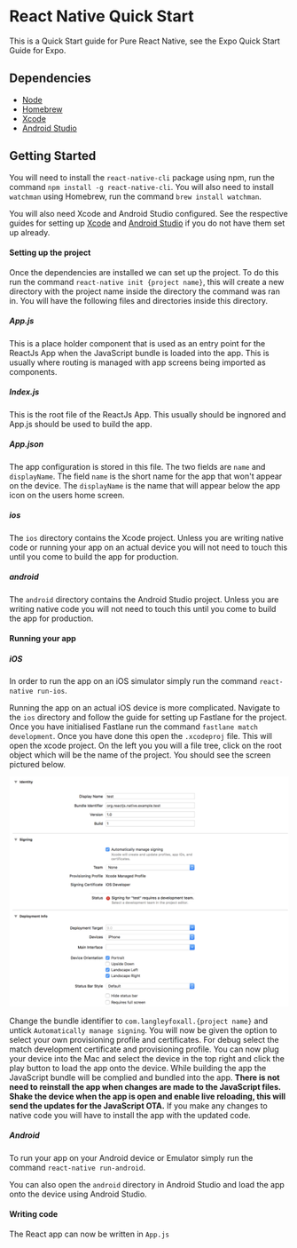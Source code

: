 # React Native Quick Start

This is a Quick Start guide for Pure React Native, see the Expo Quick Start Guide for Expo.

## Dependencies ##

   * [Node](https://nodejs.org/en/download/)
   * [Homebrew](https://brew.sh/)
   * [Xcode](https://developer.apple.com/xcode/)
   * [Android Studio](https://developer.android.com/studio/)

## Getting Started ##
You will need to install the `react-native-cli` package using npm, run the command `npm install -g react-native-cli`. You will also need to install `watchman` using Homebrew, run the command `brew install watchman`.

You will also need Xcode and Android Studio configured. See the respective guides for setting up [Xcode]() and [Android Studio]() if you do not have them set up already.
#### Setting up the project
Once the dependencies are installed we can set up the project. To do this run the command `react-native init {project name}`, this will create a new directory with the project name inside the directory the command was ran in. You will have the following files and directories inside this directory.

##### App.js
This is a place holder component that is used as an entry point for the ReactJs App when the JavaScript bundle is loaded into the app. This is usually where routing is managed with app screens being imported as components. 

##### Index.js
This is the root file of the ReactJs App. This usually should be ingnored and App.js should be used to build the app.

##### App.json
The app configuration is stored in this file. The two fields are `name` and `displayName`. The field `name` is the short name for the app that won't appear on the device. The `displayName` is the name that will appear below the app icon on the users home screen.

##### ios
The `ios` directory contains the Xcode project. Unless you are writing native code or running your app on an actual device you will not need to touch this until you come to build the app for production.

##### android
The `android` directory contains the Android Studio project. Unless you are writing native code you will not need to touch this until you come to build the app for production.

#### Running your app
##### iOS
In order to run the app on an iOS simulator simply run the command `react-native run-ios`.

Running the app on an actual iOS device is more complicated. Navigate to the `ios` directory and follow the guide for setting up Fastlane for the project. Once you have initialised Fastlane run the command `fastlane match development`. Once you have done this open the `.xcodeproj` file. This will open the xcode project. On the left you you will a file tree, click on the root object which will be the name of the project. You should see the screen pictured below. 

![No Certificate](images/xcode-no-cert.png "Xcode project with no Certificate")

Change the bundle identifier to `com.langleyfoxall.{project name}` and untick `Automatically manage signing`. You will now be given the option to select your own provisioning profile and certificates. For debug select the match development certificate and provisioning profile. You can now plug your device into the Mac and select the device in the top right and click the play button to load the app onto the device. While building the app the JavaScript bundle will be complied and bundled into the app. **There is not need to reinstall the app when changes are made to the JavaScript files. Shake the device when the app is open and enable live reloading, this will send the updates for the JavaScript OTA.** If you make any changes to native code you will have to install the app with the updated code.

##### Android
To run your app on your Android device or Emulator simply run the command `react-native run-android`.

You can also open the `android` directory in Android Studio and load the app onto the device using Android Studio.

#### Writing code
The React app can now be written in `App.js`